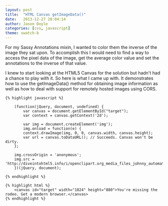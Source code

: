```yaml
---
layout: post
title:  "HTML Canvas getImageData()"
date:   2013-12-27 20:04:14
author: Jason Doyle
categories: [css, javascript]
theme: swatch-b
---
```


For my Sassy Annotations mixin, I wanted to color them the inverse of the image they sat upon. To accomplish this I would need to find a way to access the pixel data of the image, get the average color value and set the annotations to the inverse of that value.

I knew to start looking at the HTML5 Canvas for the solution but hadn't had a chance to play with it.
So here is what I came up with. It demonstrates how to use the getImageData() method for obtaining image
information as well as how to deal with support for remotely hosted images using CORS.

	{% highlight javascript %}

		(function(jQuery, document, undefined) {
			var canvas = document.getElementById("target");
			var context = canvas.getContext('2d');

			var img = document.createElement('img');
			img.onload = function(e) {
			context.drawImage(img, 0, 0, canvas.width, canvas.height);
			var url = canvas.toDataURL(); // Succeeds. Canvas won't be dirty.
		};

		img.crossOrigin = 'anonymous';
		img.src = 'http://diveintohtml5.info/i/openclipart.org_media_files_johnny_automatic_1360.png';
		})(jQuery, document);

	{% endhighlight %}

	{% highlight html %}
		<canvas id="target" width="1024" height="880">You're missing the rodeo. Get a modern browser.</canvas>
	{% endhighlight %}

